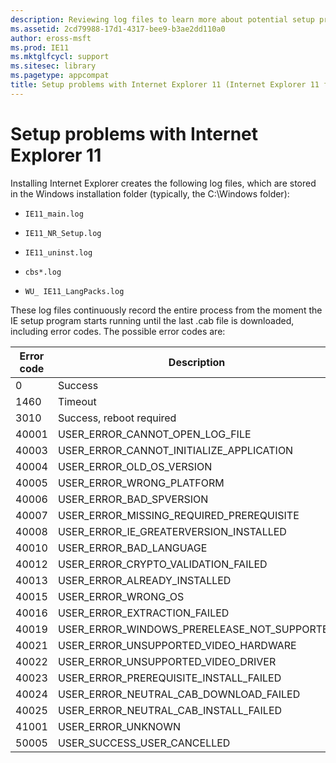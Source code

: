 ```yaml
---
description: Reviewing log files to learn more about potential setup problems with Internet Explorer 11.
ms.assetid: 2cd79988-17d1-4317-bee9-b3ae2dd110a0
author: eross-msft
ms.prod: IE11
ms.mktglfcycl: support
ms.sitesec: library
ms.pagetype: appcompat
title: Setup problems with Internet Explorer 11 (Internet Explorer 11 for IT Pros)
---
```


# Setup problems with Internet Explorer 11
Installing Internet Explorer creates the following log files, which are stored in the Windows installation folder (typically, the C:\\Windows folder):

-   `IE11_main.log`

-   `IE11_NR_Setup.log`

-   `IE11_uninst.log`

-  `cbs*.log`

-   `WU_ IE11_LangPacks.log`

These log files continuously record the entire process from the moment the IE setup program starts running until the last .cab file is downloaded, including error codes. The possible error codes are:

|Error code |Description                                                         |
|-----------|-------------------------------------------|
|0 |Success |
|1460 |Timeout |
|3010 |Success, reboot required |
|40001 |USER_ERROR_CANNOT_OPEN_LOG_FILE |
|40003 |USER_ERROR_CANNOT_INITIALIZE_APPLICATION |
|40004 |USER_ERROR_OLD_OS_VERSION |
|40005 |USER_ERROR_WRONG_PLATFORM |
|40006 |USER_ERROR_BAD_SPVERSION |
|40007 |USER_ERROR_MISSING_REQUIRED_PREREQUISITE |
|40008 |USER_ERROR_IE_GREATERVERSION_INSTALLED |
|40010 |USER_ERROR_BAD_LANGUAGE |
|40012 |USER_ERROR_CRYPTO_VALIDATION_FAILED |
|40013 |USER_ERROR_ALREADY_INSTALLED |
|40015 |USER_ERROR_WRONG_OS |
|40016 |USER_ERROR_EXTRACTION_FAILED |
|40019 |USER_ERROR_WINDOWS_PRERELEASE_NOT_SUPPORTED |
|40021 |USER_ERROR_UNSUPPORTED_VIDEO_HARDWARE |
|40022 |USER_ERROR_UNSUPPORTED_VIDEO_DRIVER |
|40023 |USER_ERROR_PREREQUISITE_INSTALL_FAILED |
|40024 |USER_ERROR_NEUTRAL_CAB_DOWNLOAD_FAILED |
|40025 |USER_ERROR_NEUTRAL_CAB_INSTALL_FAILED |
|41001 |USER_ERROR_UNKNOWN |
|50005 |USER_SUCCESS_USER_CANCELLED |

 

 

 



